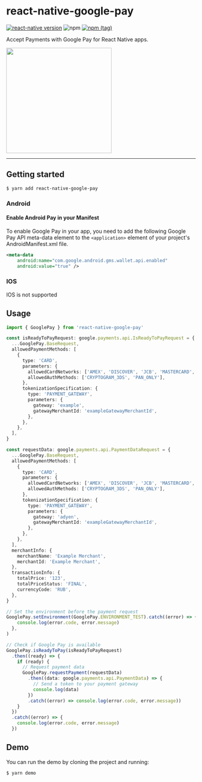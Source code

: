 
# react-native-google-pay
[![react-native version](https://img.shields.io/badge/react--native-0.41-0ba7d3.svg?style=flat-square)](https://github.com/facebook/react-native/releases/tag/v0.41.0)
![npm](https://img.shields.io/npm/dw/react-native-google-pay.svg?style=flat-square)
[![npm (tag)](https://img.shields.io/npm/v/react-native-google-pay/latest.svg?style=flat-square)](https://github.com/busfor/react-native-google-pay/tree/master)

Accept Payments with Google Pay for React Native apps.

<div>
<img width="280px" src="emulator.gif" />
</div>

---
## Getting started

`$ yarn add react-native-google-pay`

### Android

#### Enable Android Pay in your Manifest

To enable Google Pay in your app, you need to add the following Google Pay API meta-data element to the `<application>` element of your project's AndroidManifest.xml file.

```xml
<meta-data
    android:name="com.google.android.gms.wallet.api.enabled"
    android:value="true" />
```

### IOS

IOS is not supported



## Usage
```typescript jsx
import { GooglePay } from 'react-native-google-pay'

const isReadyToPayRequest: google.payments.api.IsReadyToPayRequest = {
  ...GooglePay.BaseRequest,
  allowedPaymentMethods: [
    {
      type: 'CARD',
      parameters: {
        allowedCardNetworks: ['AMEX', 'DISCOVER', 'JCB', 'MASTERCARD', 'VISA'],
        allowedAuthMethods: ['CRYPTOGRAM_3DS', 'PAN_ONLY'],
      },
      tokenizationSpecification: {
        type: 'PAYMENT_GATEWAY',
        parameters: {
          gateway: 'example',
          gatewayMerchantId: 'exampleGatewayMerchantId',
        },
      },
    },
  ],
}

const requestData: google.payments.api.PaymentDataRequest = {
  ...GooglePay.BaseRequest,
  allowedPaymentMethods: [
    {
      type: 'CARD',
      parameters: {
        allowedCardNetworks: ['AMEX', 'DISCOVER', 'JCB', 'MASTERCARD', 'VISA'],
        allowedAuthMethods: ['CRYPTOGRAM_3DS', 'PAN_ONLY'],
      },
      tokenizationSpecification: {
        type: 'PAYMENT_GATEWAY',
        parameters: {
          gateway: 'adyen',
          gatewayMerchantId: 'exampleGatewayMerchantId',
        },
      },
    },
  ],
  merchantInfo: {
    merchantName: 'Example Merchant',
    merchantId: 'Example Merchant',
  },
  transactionInfo: {
    totalPrice: '123',
    totalPriceStatus: 'FINAL',
    currencyCode: 'RUB',
  },
}

// Set the environment before the payment request
GooglePay.setEnvironment(GooglePay.ENVIRONMENT_TEST).catch((error) => {
    console.log(error.code, error.message)
  },
)

// Check if Google Pay is available
GooglePay.isReadyToPay(isReadyToPayRequest)
  .then((ready) => {
    if (ready) {
      // Request payment data
      GooglePay.requestPayment(requestData)
        .then((data: google.payments.api.PaymentData) => {
          // Send a token to your payment gateway
          console.log(data)
        })
        .catch((error) => console.log(error.code, error.message))
    }
  })
  .catch((error) => {
    console.log(error.code, error.message)
  })
```

## Demo
You can run the demo by cloning the project and running:

`$ yarn demo`

